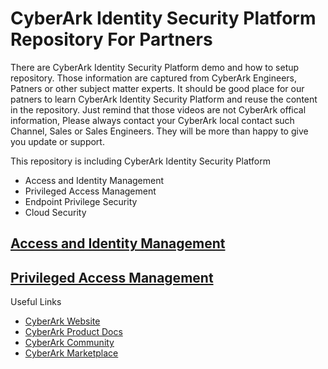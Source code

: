 # CyberArk Identity Security Platform Repository For Partners

There are CyberArk Identity Security Platform demo and how to setup repository. Those information are captured from CyberArk Engineers, Patners or other subject matter experts. It should be good place for our patners to learn CyberArk Identity Security Platform and reuse the content in the repository.
Just remind that those videos are not CyberArk offical information, Please always contact your CyberArk local contact such Channel, Sales or Sales Engineers. They will be more than happy to give you update or support.

This repository is including CyberArk Identity Security Platform
- Access and Identity Management
- Privileged Access Management
- Endpoint Privilege Security
- Cloud Security

## [Access and Identity Management](Access_and_Identity_Management.md)
## [Privileged Access Management](Privileged_Access_Management.md)

Useful Links
- [CyberArk Website](https://www.cyberark.com/)
- [CyberArk Product Docs](https://docs.cyberark.com/)
- [CyberArk Community](https://cyberark-customers.force.com/s/)
- [CyberArk Marketplace](https://cyberark-customers.force.com/mplace/s/)
